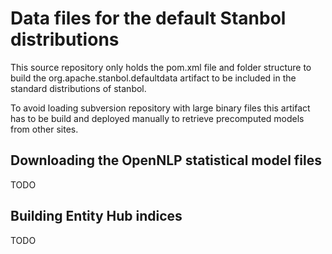 # Data files for the default Stanbol distributions

This source repository only holds the pom.xml file and folder structure to build
the org.apache.stanbol.defaultdata artifact to be included in the standard
distributions of stanbol.

To avoid loading subversion repository with large binary files this artifact has
to be build and deployed manually to retrieve precomputed models from other
sites.

## Downloading the OpenNLP statistical model files

TODO

## Building Entity Hub indices

TODO


